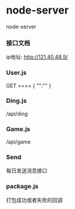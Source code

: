 # node-server
node-server 


### 接口文档
ip地址: http://121.40.48.9/

### User.js
GET ==== 
{
    "":""
}

### Ding.js
/api/ding


### Game.js
/api/game
<!-- 诗词咨询 -->


### Send
每日发送消息接口



### package.js
打包成功或者失败的回调

